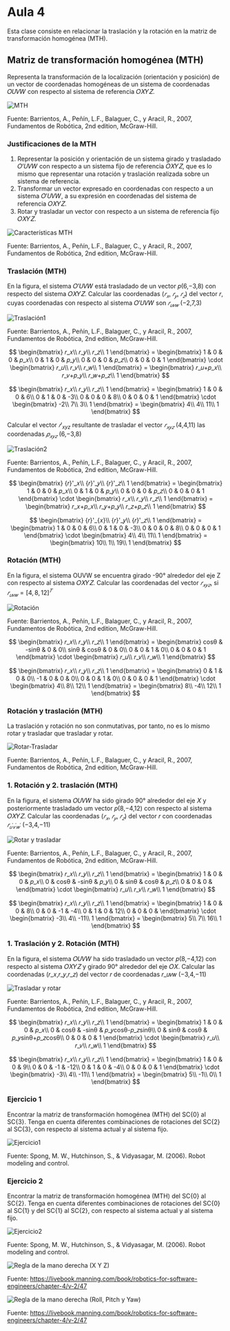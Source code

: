 <h1>Aula 4</h1>

Esta clase consiste en relacionar la traslación y la rotación en la matriz de transformación homogénea (MTH).

<h2>Matriz de transformación homogénea (MTH)</h2>

Representa la transformación de la localización (orientación y posición) de un vector de coordenadas homogéneas de un sistema de coordenadas 𝑂𝑈𝑉𝑊 con respecto al sistema de referencia 𝑂𝑋𝑌𝑍.

![MTH](Imagenes/image.png)

Fuente: Barrientos, A., Peñín, L.F., Balaguer, C., y Aracil, R., 2007, Fundamentos de Robótica, 2nd edition, McGraw-Hill.

<h3>Justificaciones de la MTH</h3>

1. Representar la posición y orientación de un sistema girado y trasladado 𝑂’𝑈𝑉𝑊 con respecto a un sistema fijo de referencia 𝑂𝑋𝑌𝑍, que es lo mismo que representar una rotación y traslación realizada sobre un sistema de referencia.
2. Transformar un vector expresado en coordenadas con respecto a un sistema 𝑂’𝑈𝑉𝑊, a su expresión en coordenadas del sistema de referencia 𝑂𝑋𝑌𝑍.
3. Rotar y trasladar un vector con respecto a un sistema de referencia fijo 𝑂𝑋𝑌𝑍.

![Características MTH](Imagenes/image-1.png)

Fuente: Barrientos, A., Peñín, L.F., Balaguer, C., y Aracil, R., 2007, Fundamentos de Robótica, 2nd edition, McGraw-Hill.

<h3>Traslación (MTH)</h3>

En la figura, el sistema 𝑂’𝑈𝑉𝑊 está trasladado de un vector 𝑝(6,−3,8) con respecto del sistema 𝑂𝑋𝑌𝑍. Calcular las coordenadas ($𝑟_{𝑥}$, $𝑟_{𝑦}$, $𝑟_{𝑧}$) del vector 𝑟, cuyas coordenadas con respecto al sistema 𝑂’𝑈𝑉𝑊 son $𝑟_{𝑢𝑣𝑤}$ (−2,7,3)

![Traslación1](Imagenes/image-2.png)

Fuente: Barrientos, A., Peñín, L.F., Balaguer, C., y Aracil, R., 2007, Fundamentos de Robótica, 2nd edition, McGraw-Hill.

$$
\begin{bmatrix}
𝑟_𝑥\\ 
𝑟_𝑦\\ 
𝑟_𝑧\\ 
1
\end{bmatrix} = \begin{bmatrix}
1 & 0 & 0 & 𝑝_𝑥\\ 
0 & 1 & 0 & 𝑝_𝑦\\ 
0 & 0 & 0 & 𝑝_𝑧\\ 
0 & 0 & 0 & 1
\end{bmatrix} \cdot \begin{bmatrix}
𝑟_𝑢\\ 
𝑟_𝑣\\ 
𝑟_𝑤\\ 
1
\end{bmatrix} = \begin{bmatrix}
𝑟_𝑢+𝑝_𝑥\\ 
𝑟_𝑣+𝑝_𝑦\\ 
𝑟_𝑤+𝑝_𝑧\\ 
1
\end{bmatrix}
$$

$$
\begin{bmatrix}
𝑟_𝑥\\ 
𝑟_𝑦\\ 
𝑟_𝑧\\ 
1
\end{bmatrix} = \begin{bmatrix}
1 & 0 & 0 & 6\\ 
0 & 1 & 0 & -3\\ 
0 & 0 & 0 & 8\\ 
0 & 0 & 0 & 1
\end{bmatrix} \cdot \begin{bmatrix}
-2\\ 
7\\ 
3\\ 
1
\end{bmatrix} = \begin{bmatrix}
4\\ 
4\\ 
11\\ 
1
\end{bmatrix}
$$

Calcular el vector ${𝑟}'_{xyz}$ resultante de trasladar el vector $𝑟_{𝑥𝑦𝑧}$ (4,4,11) las coordenadas $𝑝_{𝑥𝑦𝑧}$ (6,−3,8)

![Traslación2](Imagenes/image-3.png)

Fuente: Barrientos, A., Peñín, L.F., Balaguer, C., y Aracil, R., 2007, Fundamentos de Robótica, 2nd edition, McGraw-Hill.

$$
\begin{bmatrix}
{𝑟}'_𝑥\\ 
{𝑟}'_𝑦\\ 
{𝑟}'_𝑧\\ 
1
\end{bmatrix} = \begin{bmatrix}
1 & 0 & 0 & 𝑝_𝑥\\ 
0 & 1 & 0 & 𝑝_𝑦\\ 
0 & 0 & 0 & 𝑝_𝑧\\ 
0 & 0 & 0 & 1
\end{bmatrix} \cdot \begin{bmatrix}
𝑟_𝑥\\ 
𝑟_𝑦\\ 
𝑟_𝑧\\ 
1
\end{bmatrix} = \begin{bmatrix}
𝑟_𝑥+𝑝_𝑥\\ 
𝑟_𝑦+𝑝_𝑦\\ 
𝑟_𝑧+𝑝_𝑧\\ 
1
\end{bmatrix}
$$

$$
\begin{bmatrix}
{𝑟}'_{𝑥}\\ 
{𝑟}'_𝑦\\ 
{𝑟}'_𝑧\\ 
1
\end{bmatrix} = \begin{bmatrix}
1 & 0 & 0 & 6\\ 
0 & 1 & 0 & -3\\ 
0 & 0 & 0 & 8\\ 
0 & 0 & 0 & 1
\end{bmatrix} \cdot \begin{bmatrix}
4\\ 
4\\ 
11\\ 
1
\end{bmatrix} = \begin{bmatrix}
10\\ 
1\\ 
19\\ 
1
\end{bmatrix}
$$

<h3>Rotación (MTH)</h3>

En la figura, el sistema OUVW se encuentra girado -90° alrededor del eje Z con respecto al sistema 𝑂𝑋𝑌𝑍. Calcular las coordenadas del vector $𝑟_{𝑥𝑦𝑧}$, si $𝑟_{𝑢𝑣𝑤} = [4,8,12]^{𝑇}$

![Rotación](Imagenes/image-4.png)

Fuente: Barrientos, A., Peñín, L.F., Balaguer, C., y Aracil, R., 2007, Fundamentos de Robótica, 2nd edition, McGraw-Hill.

$$
\begin{bmatrix}
𝑟_𝑥\\ 
𝑟_𝑦\\ 
𝑟_𝑧\\ 
1
\end{bmatrix} = \begin{bmatrix}
cosθ & -sinθ & 0 & 0\\ 
sinθ & cosθ & 0 & 0\\ 
0 & 0 & 1 & 0\\ 
0 & 0 & 0 & 1
\end{bmatrix} \cdot \begin{bmatrix}
𝑟_𝑢\\ 
𝑟_𝑣\\ 
𝑟_𝑤\\ 
1
\end{bmatrix}
$$

$$
\begin{bmatrix}
𝑟_𝑥\\ 
𝑟_𝑦\\ 
𝑟_𝑧\\ 
1
\end{bmatrix} = \begin{bmatrix}
0 & 1 & 0 & 0\\ 
-1 & 0 & 0 & 0\\ 
0 & 0 & 1 & 0\\ 
0 & 0 & 0 & 1
\end{bmatrix} \cdot \begin{bmatrix}
4\\ 
8\\ 
12\\ 
1
\end{bmatrix} = \begin{bmatrix}
8\\ 
-4\\ 
12\\ 
1
\end{bmatrix}
$$

<h3>Rotación y traslación (MTH)</h3>

La traslación y rotación no son conmutativas, por tanto, no es lo mismo rotar y trasladar que trasladar y rotar.

![Rotar-Trasladar](Imagenes/image-5.png)

Fuente: Barrientos, A., Peñín, L.F., Balaguer, C., y Aracil, R., 2007, Fundamentos de Robótica, 2nd edition, McGraw-Hill.

<h3>1. Rotación y 2. traslación (MTH)</h3>

En la figura, el sistema 𝑂𝑈𝑉𝑊 ha sido girado 90° alrededor del eje 𝑋 y posteriormente trasladado um vector 𝑝(8,−4,12) con respecto al sistema 𝑂𝑋𝑌𝑍. Calcular las coordenadas ($𝑟_{𝑥}$, $𝑟_{𝑦}$, $𝑟_{𝑧}$) del vector 𝑟 con coordenadas $𝑟_{𝑢^′ 𝑣^′ 𝑤^′}$ (−3,4,−11)

![Rotar y trasladar](Imagenes/image-6.png)

Fuente: Barrientos, A., Peñín, L.F., Balaguer, C., y Aracil, R., 2007, Fundamentos de Robótica, 2nd edition, McGraw-Hill.

$$
\begin{bmatrix}
𝑟_𝑥\\ 
𝑟_𝑦\\ 
𝑟_𝑧\\ 
1
\end{bmatrix} = \begin{bmatrix}
1 & 0 & 0 & 𝑝_𝑥\\ 
0 & cosθ & -sinθ & 𝑝_𝑦\\ 
0 & sinθ & cosθ & 𝑝_𝑧\\ 
0 & 0 & 0 & 
\end{bmatrix} \cdot \begin{bmatrix}
𝑟_𝑢\\ 
𝑟_𝑣\\ 
𝑟_𝑤\\ 
1
\end{bmatrix}
$$

$$
\begin{bmatrix}
𝑟_𝑥\\ 
𝑟_𝑦\\ 
𝑟_𝑧\\ 
1
\end{bmatrix} = \begin{bmatrix}
1 & 0 & 0 & 8\\ 
0 & 0 & -1 & -4\\ 
0 & 1 & 0 & 12\\ 
0 & 0 & 0 & 
\end{bmatrix} \cdot \begin{bmatrix}
-3\\ 
4\\ 
-11\\ 
1
\end{bmatrix} = \begin{bmatrix}
5\\ 
7\\ 
16\\ 
1
\end{bmatrix}
$$

<h3>1. Traslación y 2. Rotación (MTH)</h3>

En la figura, el sistema 𝑂𝑈𝑉𝑊 ha sido trasladado un vector 𝑝(8,−4,12) con respecto al sistema 𝑂𝑋𝑌𝑍 y girado 90° alrededor del eje 𝑂𝑋. Calcular las coordenadas (𝑟_𝑥,𝑟_𝑦,𝑟_𝑧) del vector 𝑟 de coordenadas 𝑟_𝑢𝑣𝑤 (−3,4,−11)  

![Trasladar y rotar](Imagenes/image-7.png)

Fuente: Barrientos, A., Peñín, L.F., Balaguer, C., y Aracil, R., 2007, Fundamentos de Robótica, 2nd edition, McGraw-Hill.

$$
\begin{bmatrix}
𝑟_𝑥\\ 
𝑟_𝑦\\ 
𝑟_𝑧\\ 
1
\end{bmatrix} = \begin{bmatrix}
1 & 0 & 0 & 𝑝_𝑥\\ 
0 & cosθ & -sinθ & 𝑝_𝑦cosθ-𝑝_𝑧sinθ\\ 
0 & sinθ & cosθ & 𝑝_𝑦sinθ+𝑝_𝑧cosθ\\ 
0 & 0 & 0 & 1
\end{bmatrix} \cdot \begin{bmatrix}
𝑟_𝑢\\ 
𝑟_𝑣\\ 
𝑟_𝑤\\ 
1
\end{bmatrix}
$$

$$
\begin{bmatrix}
𝑟_𝑥\\ 
𝑟_𝑦\\ 
𝑟_𝑧\\ 
1
\end{bmatrix} = \begin{bmatrix}
1 & 0 & 0 & 9\\ 
0 & 0 & -1 & -12\\ 
0 & 1 & 0 & -4\\ 
0 & 0 & 0 & 1
\end{bmatrix} \cdot \begin{bmatrix}
-3\\ 
4\\ 
-11\\ 
1
\end{bmatrix} = \begin{bmatrix}
5\\ 
-1\\ 
0\\ 
1
\end{bmatrix}
$$

<h3>Ejercicio 1</h3>

Encontrar la matriz de transformación homogénea (MTH) del SC{0} al SC{3}. Tenga en cuenta diferentes combinaciones de rotaciones del SC{2} al SC{3}, con respecto al sistema actual y al sistema fijo.

![Ejercicio1](Imagenes/image-8.png)

Fuente: Spong, M. W., Hutchinson, S., & Vidyasagar, M. (2006). Robot modeling and control.

<h3>Ejercicio 2</h3>

Encontrar la matriz de transformación homogénea (MTH) del SC{0} al SC{2}. Tenga en cuenta diferentes combinaciones de rotaciones del SC{0} al SC{1} y del SC{1} al SC{2}, con respecto al sistema actual y al sistema fijo.

![Ejercicio2](Imagenes/image-9.png)

Fuente: Spong, M. W., Hutchinson, S., & Vidyasagar, M. (2006). Robot modeling and control.





<img src="https://drek4537l1klr.cloudfront.net/bihlmaier/v-2/Figures/CH04_F03_bihlmaier-right_hand_rule_partial.png" alt="Regla de la mano derecha (X Y Z)" caption="Hola"/>

Fuente: https://livebook.manning.com/book/robotics-for-software-engineers/chapter-4/v-2/47

<img src="https://drek4537l1klr.cloudfront.net/bihlmaier/v-2/Figures/CH04_F04_bihlmaier-right_hand_rule.png" alt="Regla de la mano derecha (Roll, Pitch y Yaw)" caption="Hola"/>

Fuente: https://livebook.manning.com/book/robotics-for-software-engineers/chapter-4/v-2/47
